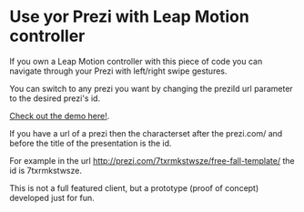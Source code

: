Use yor Prezi with Leap Motion controller
==========================================

If you own a Leap Motion controller with this piece of code you can navigate through your Prezi with left/right swipe gestures.

You can switch to any prezi you want by changing the preziId url parameter to the desired prezi's id.

[Check out the demo here!](http://rawgithub.com/kutpet/PreziWithLeapMotion/master/index.html?preziId=7txrmkstwsze).

If you have a url of a prezi then the characterset after the prezi.com/ and before the title of the presentation is the id. 

For example in the url http://prezi.com/7txrmkstwsze/free-fall-template/ the id is 7txrmkstwsze.

This is not a full featured client, but a prototype (proof of concept) developed just for fun.


